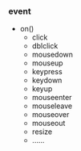 ### event

- on()
  - click
  - dblclick
  - mousedown
  - mouseup
  - keypress
  - keydown
  - keyup
  - mouseenter
  - mouseleave
  - mouseover
  - mouseout
  - resize
  - ......